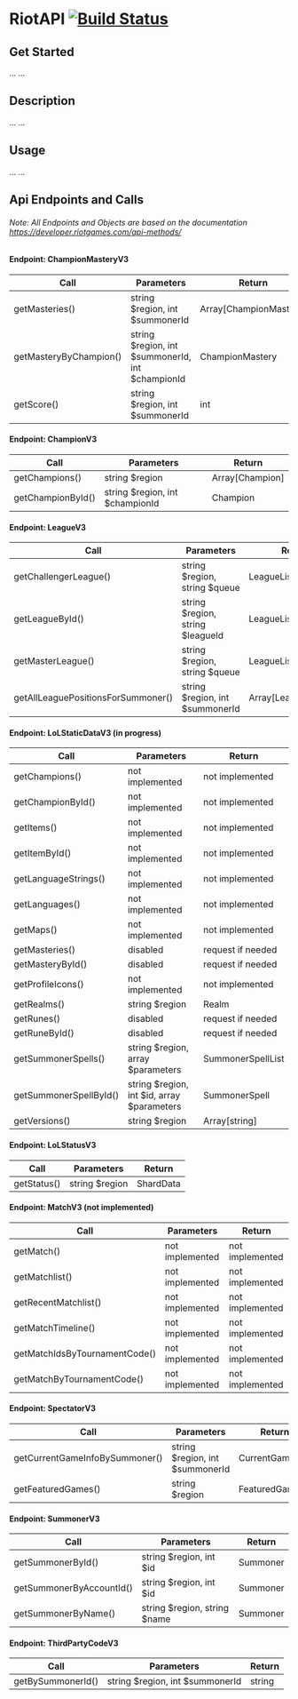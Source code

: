 # RiotAPI [![Build Status](https://travis-ci.org/Phil404/RiotAPI.svg?branch=master)](https://travis-ci.org/Phil404/RiotAPI)

## Get Started

...
...

## Description
...
...

## Usage
...
...

## Api Endpoints and Calls
###### Note: All Endpoints and Objects are based on the documentation https://developer.riotgames.com/api-methods/
#### Endpoint: ChampionMasteryV3
Call | Parameters | Return
---- | ---------- | ------
getMasteries() | string $region, int $summonerId | Array[ChampionMastery]
getMasteryByChampion() | string $region, int $summonerId, int $championId | ChampionMastery
getScore() | string $region, int $summonerId | int

#### Endpoint: ChampionV3
Call | Parameters | Return
---- | ---------- | ------
getChampions() | string $region | Array[Champion]
getChampionById() | string $region, int $championId | Champion

#### Endpoint: LeagueV3
Call | Parameters | Return
---- | ---------- | ------
getChallengerLeague() | string $region, string $queue | LeagueList
getLeagueById() | string $region, string $leagueId | LeagueList
getMasterLeague() | string $region, string $queue | LeagueList
getAllLeaguePositionsForSummoner() | string $region, int $summonerId | Array[LeaguePosition]

#### Endpoint: LoLStaticDataV3 (in progress)
Call | Parameters | Return
---- | ---------- | ------
getChampions() | not implemented | not implemented
getChampionById() | not implemented | not implemented
getItems() | not implemented | not implemented
getItemById() | not implemented | not implemented
getLanguageStrings() | not implemented | not implemented
getLanguages() | not implemented | not implemented
getMaps() | not implemented | not implemented
getMasteries() | disabled | request if needed
getMasteryById() | disabled | request if needed
getProfileIcons() | not implemented | not implemented
getRealms() | string $region | Realm
getRunes() | disabled | request if needed
getRuneById() | disabled | request if needed
getSummonerSpells() | string $region, array $parameters | SummonerSpellList
getSummonerSpellById() | string $region, int $id, array $parameters | SummonerSpell
getVersions() | string $region | Array[string]

#### Endpoint: LoLStatusV3
Call | Parameters | Return
---- | ---------- | ------
getStatus() | string $region | ShardData

#### Endpoint: MatchV3 (not implemented)
Call | Parameters | Return
---- | ---------- | ------
getMatch() | not implemented | not implemented
getMatchlist() | not implemented | not implemented
getRecentMatchlist() | not implemented | not implemented
getMatchTimeline() | not implemented | not implemented
getMatchIdsByTournamentCode() | not implemented | not implemented
getMatchByTournamentCode() | not implemented | not implemented

#### Endpoint: SpectatorV3
Call | Parameters | Return
---- | ---------- | ------
getCurrentGameInfoBySummoner() | string $region, int $summonerId | CurrentGameInfo
getFeaturedGames() | string $region | FeaturedGames

#### Endpoint: SummonerV3
Call | Parameters | Return 
---- | ---------- | ------
getSummonerById() | string $region, int $id | Summoner
getSummonerByAccountId() | string $region, int $id | Summoner
getSummonerByName() | string $region, string $name | Summoner

#### Endpoint: ThirdPartyCodeV3
Call | Parameters | Return
---- | ---------- | ------
getBySummonerId() | string $region, int $summonerId | string
